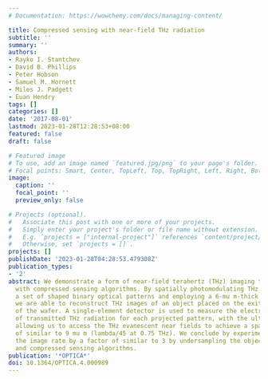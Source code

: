 ```yaml
---
# Documentation: https://wowchemy.com/docs/managing-content/

title: Compressed sensing with near-field THz radiation
subtitle: ''
summary: ''
authors:
- Rayko I. Stantchev
- David B. Phillips
- Peter Hobson
- Samuel M. Hornett
- Miles J. Padgett
- Euan Hendry
tags: []
categories: []
date: '2017-08-01'
lastmod: 2023-01-28T12:28:53+08:00
featured: false
draft: false

# Featured image
# To use, add an image named `featured.jpg/png` to your page's folder.
# Focal points: Smart, Center, TopLeft, Top, TopRight, Left, Right, BottomLeft, Bottom, BottomRight.
image:
  caption: ''
  focal_point: ''
  preview_only: false

# Projects (optional).
#   Associate this post with one or more of your projects.
#   Simply enter your project's folder or file name without extension.
#   E.g. `projects = ["internal-project"]` references `content/project/deep-learning/index.md`.
#   Otherwise, set `projects = []`.
projects: []
publishDate: '2023-01-28T04:28:53.479308Z'
publication_types:
- '2'
abstract: We demonstrate a form of near-field terahertz (THz) imaging that is compatible
  with compressed sensing algorithms. By spatially photomodulating THz pulses using
  a set of shaped binary optical patterns and employing a 6-mu m-thick silicon wafer,
  we are able to reconstruct THz images of an object placed on the exit interface
  of the wafer. A single-element detector is used to measure the electric field amplitude
  of transmitted THz radiation for each projected pattern, with the ultra-thin wafer
  allowing us to access the THz evanescent near fields to achieve a spatial resolution
  of similar to 9 mu m (lambda/45 at 0.75 THz). We conclude by experimentally improving
  the image rate by a factor of similar to 3 by undersampling the object with adaptive
  and compressed sensing algorithms.
publication: '*OPTICA*'
doi: 10.1364/OPTICA.4.000989
---
```


